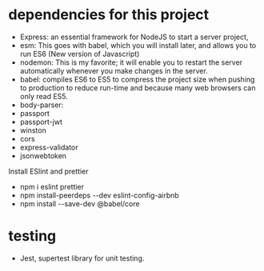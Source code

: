 # dependencies for this project
- Express: an essential framework for NodeJS to start a server project,
- esm: This goes with babel, which you will install later, and allows you to run ES6 (New version of Javascript)
- nodemon: This is my favorite; it will enable you to restart the server automatically whenever you make changes in the server.
- babel: compiles ES6 to ES5 to compress the project size when pushing to production to reduce run-time and because many web browsers can only read ES5.
- body-parser:
- passport
- passport-jwt
- winston
- cors
- express-validator
- jsonwebtoken


Install ESlint and prettier
- npm i eslint prettier
- npm install-peerdeps --dev eslint-config-airbnb
- npm install --save-dev @babel/core

# testing 
- Jest, supertest library for unit testing.